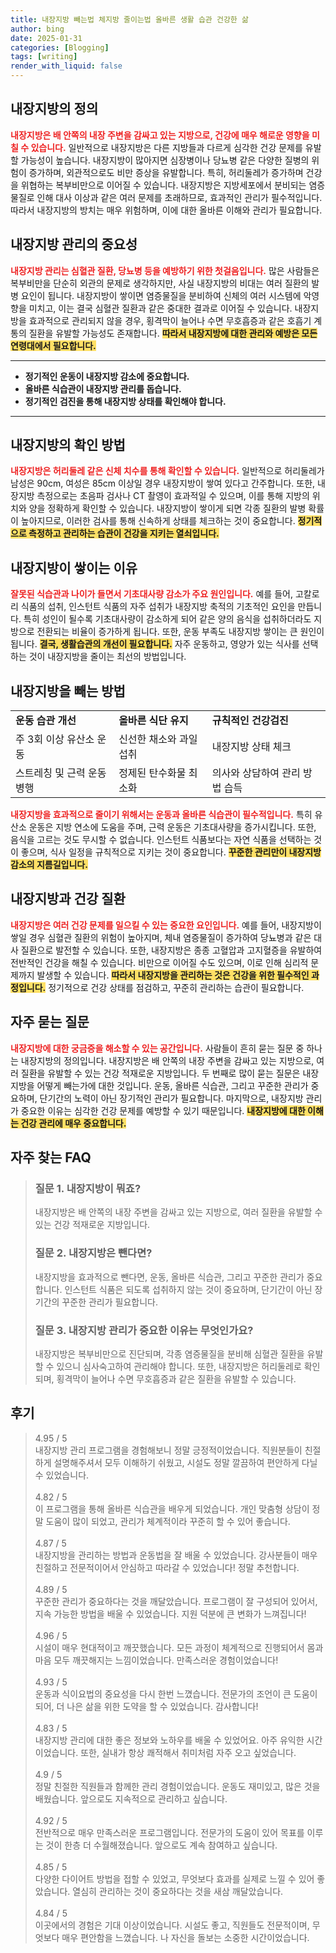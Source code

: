 ```yaml
---
title: 내장지방 빼는법 체지방 줄이는법 올바른 생활 습관 건강한 삶
author: bing
date: 2025-01-31
categories: [Blogging]
tags: [writing]
render_with_liquid: false
---
```



<h2 id='내장지방의 정의'>내장지방의 정의</h2>

<p><b><span style="color: #ee2323;">내장지방은 배 안쪽의 내장 주변을 감싸고 있는 지방으로, 건강에 매우 해로운 영향을 미칠 수 있습니다.</span></b> 일반적으로 내장지방은 다른 지방들과 다르게 심각한 건강 문제를 유발할 가능성이 높습니다. 내장지방이 많아지면 심장병이나 당뇨병 같은 다양한 질병의 위험이 증가하며, 외관적으로도 비만 증상을 유발합니다. 특히, 허리둘레가 증가하며 건강을 위협하는 복부비만으로 이어질 수 있습니다. 내장지방은 지방세포에서 분비되는 염증물질로 인해 대사 이상과 같은 여러 문제를 초래하므로, 효과적인 관리가 필수적입니다. 따라서 내장지방의 방치는 매우 위험하며, 이에 대한 올바른 이해와 관리가 필요합니다.</p>

<h2 id='내장지방 관리의 중요성'>내장지방 관리의 중요성</h2>

<p><b><span style="color: #ee2323;">내장지방 관리는 심혈관 질환, 당뇨병 등을 예방하기 위한 첫걸음입니다.</span></b> 많은 사람들은 복부비만을 단순히 외관의 문제로 생각하지만, 사실 내장지방의 비대는 여러 질환의 발병 요인이 됩니다. 내장지방이 쌓이면 염증물질을 분비하여 신체의 여러 시스템에 악영향을 미치고, 이는 결국 심혈관 질환과 같은 중대한 결과로 이어질 수 있습니다. 내장지방을 효과적으로 관리되지 않을 경우, 횡격막이 늘어나 수면 무호흡증과 같은 호흡기 계통의 질환을 유발할 가능성도 존재합니다. <b><span style="background-color: #ffe066;">따라서 내장지방에 대한 관리와 예방은 모든 연령대에서 필요합니다.</span></b></p>

<hr />

<ul>
    <li><b>정기적인 운동이 내장지방 감소에 중요합니다.</b></li>
    <li><b>올바른 식습관이 내장지방 관리를 돕습니다.</b></li>
    <li><b>정기적인 검진을 통해 내장지방 상태를 확인해야 합니다.</b></li>
</ul>

<hr />

<h2 id='내장지방의 확인 방법'>내장지방의 확인 방법</h2>

<p><b><span style="color: #ee2323;">내장지방은 허리둘레 같은 신체 치수를 통해 확인할 수 있습니다.</span></b> 일반적으로 허리둘레가 남성은 90cm, 여성은 85cm 이상일 경우 내장지방이 쌓여 있다고 간주합니다. 또한, 내장지방 측정으로는 초음파 검사나 CT 촬영이 효과적일 수 있으며, 이를 통해 지방의 위치와 양을 정확하게 확인할 수 있습니다. 내장지방이 쌓이게 되면 각종 질환의 발병 확률이 높아지므로, 이러한 검사를 통해 신속하게 상태를 체크하는 것이 중요합니다. <b><span style="background-color: #ffe066;">정기적으로 측정하고 관리하는 습관이 건강을 지키는 열쇠입니다.</span></b></p>

<h2 id='내장지방이 쌓이는 이유'>내장지방이 쌓이는 이유</h2>

<p><b><span style="color: #ee2323;">잘못된 식습관과 나이가 들면서 기초대사량 감소가 주요 원인입니다.</span></b> 예를 들어, 고칼로리 식품의 섭취, 인스턴트 식품의 자주 섭취가 내장지방 축적의 기초적인 요인을 만듭니다. 특히 성인이 될수록 기초대사량이 감소하게 되어 같은 양의 음식을 섭취하더라도 지방으로 전환되는 비율이 증가하게 됩니다. 또한, 운동 부족도 내장지방 쌓이는 큰 원인이 됩니다. <b><span style="background-color: #ffe066;">결국, 생활습관의 개선이 필요합니다.</span></b> 자주 운동하고, 영양가 있는 식사를 선택하는 것이 내장지방을 줄이는 최선의 방법입니다.</p>

<h2 id='내장지방을 빼는 방법'>내장지방을 빼는 방법</h2>

<table>
    <tr>
        <td><b>운동 습관 개선</b></td>
        <td><b>올바른 식단 유지</b></td>
        <td><b>규칙적인 건강검진</b></td>
    </tr>
    <tr>
        <td>주 3회 이상 유산소 운동</td>
        <td>신선한 채소와 과일 섭취</td>
        <td>내장지방 상태 체크</td>
    </tr>
    <tr>
        <td>스트레칭 및 근력 운동 병행</td>
        <td>정제된 탄수화물 최소화</td>
        <td>의사와 상담하여 관리 방법 습득</td>
    </tr>
</table>

<p><b><span style="color: #ee2323;">내장지방을 효과적으로 줄이기 위해서는 운동과 올바른 식습관이 필수적입니다.</span></b> 특히 유산소 운동은 지방 연소에 도움을 주며, 근력 운동은 기초대사량을 증가시킵니다. 또한, 음식을 고르는 것도 무시할 수 없습니다. 인스턴트 식품보다는 자연 식품을 선택하는 것이 좋으며, 식사 일정을 규칙적으로 지키는 것이 중요합니다. <b><span style="background-color: #ffe066;">꾸준한 관리만이 내장지방 감소의 지름길입니다.</span></b></p>

<h2 id='내장지방과 건강 질환'>내장지방과 건강 질환</h2>

<p><b><span style="color: #ee2323;">내장지방은 여러 건강 문제를 일으킬 수 있는 중요한 요인입니다.</span></b> 예를 들어, 내장지방이 쌓일 경우 심혈관 질환의 위험이 높아지며, 체내 염증물질이 증가하여 당뇨병과 같은 대사 질환으로 발전할 수 있습니다. 또한, 내장지방은 종종 고혈압과 고지혈증을 유발하여 전반적인 건강을 해칠 수 있습니다. 비만으로 이어질 수도 있으며, 이로 인해 심리적 문제까지 발생할 수 있습니다. <b><span style="background-color: #ffe066;">따라서 내장지방을 관리하는 것은 건강을 위한 필수적인 과정입니다.</span></b> 정기적으로 건강 상태를 점검하고, 꾸준히 관리하는 습관이 필요합니다.</p>

<h2 id='자주 묻는 질문'>자주 묻는 질문</h2>

<p><b><span style="color: #ee2323;">내장지방에 대한 궁금증을 해소할 수 있는 공간입니다.</span></b> 사람들이 흔히 묻는 질문 중 하나는 내장지방의 정의입니다. 내장지방은 배 안쪽의 내장 주변을 감싸고 있는 지방으로, 여러 질환을 유발할 수 있는 건강 적재로운 지방입니다. 두 번째로 많이 묻는 질문은 내장지방을 어떻게 빼는가에 대한 것입니다. 운동, 올바른 식습관, 그리고 꾸준한 관리가 중요하며, 단기간의 노력이 아닌 장기적인 관리가 필요합니다. 마지막으로, 내장지방 관리가 중요한 이유는 심각한 건강 문제를 예방할 수 있기 때문입니다. <b><span style="background-color: #ffe066;">내장지방에 대한 이해는 건강 관리에 매우 중요합니다.</span></b></p>


<h2 id='자주_찾는_FAQ'>자주 찾는 FAQ</h2>
<div itemscope="" itemtype="https://schema.org/FAQPage"> 
<blockquote> 
<div itemscope="" itemprop="mainEntity" itemtype="https://schema.org/Question"> 
<h3 itemprop="name">질문 1. 내장지방이 뭐죠?</h3> 
<div itemscope="" itemprop="acceptedAnswer" itemtype="https://schema.org/Answer"> 
<span itemprop="text"> 
<p>내장지방은 배 안쪽의 내장 주변을 감싸고 있는 지방으로, 여러 질환을 유발할 수 있는 건강 적재로운 지방입니다.</p> 
</span> 
</div> 
</div> 

<div itemscope="" itemprop="mainEntity" itemtype="https://schema.org/Question"> 
<h3 itemprop="name">질문 2. 내장지방은 뺀다면?</h3> 
<div itemscope="" itemprop="acceptedAnswer" itemtype="https://schema.org/Answer"> 
<span itemprop="text"> 
<p>내장지방을 효과적으로 뺀다면, 운동, 올바른 식습관, 그리고 꾸준한 관리가 중요합니다. 인스턴트 식품은 되도록 섭취하지 않는 것이 중요하며, 단기간이 아닌 장기간의 꾸준한 관리가 필요합니다.</p> 
</span> 
</div> 
</div> 

<div itemscope="" itemprop="mainEntity" itemtype="https://schema.org/Question"> 
<h3 itemprop="name">질문 3. 내장지방 관리가 중요한 이유는 무엇인가요?</h3> 
<div itemscope="" itemprop="acceptedAnswer" itemtype="https://schema.org/Answer"> 
<span itemprop="text"> 
<p>내장지방은 복부비만으로 진단되며, 각종 염증물질을 분비해 심혈관 질환을 유발할 수 있으니 심사숙고하여 관리해야 합니다. 또한, 내장지방은 허리둘레로 확인되며, 횡격막이 늘어나 수면 무호흡증과 같은 질환을 유발할 수 있습니다.</p> 
</span> 
</div> 
</div> 
</blockquote> 
</div>
<h2 id='후기'>후기</h2>
<div itemscope itemtype="https://schema.org/Product">
  <blockquote>
  <div itemprop="review" itemscope itemtype="https://schema.org/Review">
      <div itemprop="reviewRating" itemscope itemtype="https://schema.org/Rating"> <span itemprop="ratingValue">4.95</span> / <span itemprop="bestRating">5</span> </div>
      <span itemprop="reviewBody">내장지방 관리 프로그램을 경험해보니 정말 긍정적이었습니다. 직원분들이 친절하게 설명해주셔서 모두 이해하기 쉬웠고, 시설도 정말 깔끔하여 편안하게 다닐 수 있었습니다.</span>
  </div>
  <br>
  <div itemprop="review" itemscope itemtype="https://schema.org/Review">
      <div itemprop="reviewRating" itemscope itemtype="https://schema.org/Rating"> <span itemprop="ratingValue">4.82</span> / <span itemprop="bestRating">5</span> </div>
      <span itemprop="reviewBody">이 프로그램을 통해 올바른 식습관을 배우게 되었습니다. 개인 맞춤형 상담이 정말 도움이 많이 되었고, 관리가 체계적이라 꾸준히 할 수 있어 좋습니다.</span>
  </div>
  <br>
  <div itemprop="review" itemscope itemtype="https://schema.org/Review">
      <div itemprop="reviewRating" itemscope itemtype="https://schema.org/Rating"> <span itemprop="ratingValue">4.87</span> / <span itemprop="bestRating">5</span> </div>
      <span itemprop="reviewBody">내장지방을 관리하는 방법과 운동법을 잘 배울 수 있었습니다. 강사분들이 매우 친절하고 전문적이어서 안심하고 따라갈 수 있었습니다! 정말 추천합니다.</span>
  </div>
  <br>
  <div itemprop="review" itemscope itemtype="https://schema.org/Review">
      <div itemprop="reviewRating" itemscope itemtype="https://schema.org/Rating"> <span itemprop="ratingValue">4.89</span> / <span itemprop="bestRating">5</span> </div>
      <span itemprop="reviewBody">꾸준한 관리가 중요하다는 것을 깨달았습니다. 프로그램이 잘 구성되어 있어서, 지속 가능한 방법을 배울 수 있었습니다. 지원 덕분에 큰 변화가 느껴집니다!</span>
  </div>
  <br>
  <div itemprop="review" itemscope itemtype="https://schema.org/Review">
      <div itemprop="reviewRating" itemscope itemtype="https://schema.org/Rating"> <span itemprop="ratingValue">4.96</span> / <span itemprop="bestRating">5</span> </div>
      <span itemprop="reviewBody">시설이 매우 현대적이고 깨끗했습니다. 모든 과정이 체계적으로 진행되어서 몸과 마음 모두 깨끗해지는 느낌이었습니다. 만족스러운 경험이었습니다!</span>
  </div>
  <br>
  <div itemprop="review" itemscope itemtype="https://schema.org/Review">
      <div itemprop="reviewRating" itemscope itemtype="https://schema.org/Rating"> <span itemprop="ratingValue">4.93</span> / <span itemprop="bestRating">5</span> </div>
      <span itemprop="reviewBody">운동과 식이요법의 중요성을 다시 한번 느꼈습니다. 전문가의 조언이 큰 도움이 되어, 더 나은 삶을 위한 도약을 할 수 있었습니다. 감사합니다!</span>
  </div>
  <br>
  <div itemprop="review" itemscope itemtype="https://schema.org/Review">
      <div itemprop="reviewRating" itemscope itemtype="https://schema.org/Rating"> <span itemprop="ratingValue">4.83</span> / <span itemprop="bestRating">5</span> </div>
      <span itemprop="reviewBody">내장지방 관리에 대한 좋은 정보와 노하우를 배울 수 있었어요. 아주 유익한 시간이었습니다. 또한, 실내가 항상 쾌적해서 취미처럼 자주 오고 싶었습니다.</span>
  </div>
  <br>
  <div itemprop="review" itemscope itemtype="https://schema.org/Review">
      <div itemprop="reviewRating" itemscope itemtype="https://schema.org/Rating"> <span itemprop="ratingValue">4.9</span> / <span itemprop="bestRating">5</span> </div>
      <span itemprop="reviewBody">정말 친절한 직원들과 함께한 관리 경험이었습니다. 운동도 재미있고, 많은 것을 배웠습니다. 앞으로도 지속적으로 관리하고 싶습니다.</span>
  </div>
  <br>
  <div itemprop="review" itemscope itemtype="https://schema.org/Review">
      <div itemprop="reviewRating" itemscope itemtype="https://schema.org/Rating"> <span itemprop="ratingValue">4.92</span> / <span itemprop="bestRating">5</span> </div>
      <span itemprop="reviewBody">전반적으로 매우 만족스러운 프로그램입니다. 전문가의 도움이 있어 목표를 이루는 것이 한층 더 수월해졌습니다. 앞으로도 계속 참여하고 싶습니다.</span>
  </div>
  <br>
  <div itemprop="review" itemscope itemtype="https://schema.org/Review">
      <div itemprop="reviewRating" itemscope itemtype="https://schema.org/Rating"> <span itemprop="ratingValue">4.85</span> / <span itemprop="bestRating">5</span> </div>
      <span itemprop="reviewBody">다양한 다이어트 방법을 접할 수 있었고, 무엇보다 효과를 실제로 느낄 수 있어 좋았습니다. 열심히 관리하는 것이 중요하다는 것을 새삼 깨달았습니다.</span>
  </div>
  <br>
  <div itemprop="review" itemscope itemtype="https://schema.org/Review">
      <div itemprop="reviewRating" itemscope itemtype="https://schema.org/Rating"> <span itemprop="ratingValue">4.84</span> / <span itemprop="bestRating">5</span> </div>
      <span itemprop="reviewBody">이곳에서의 경험은 기대 이상이었습니다. 시설도 좋고, 직원들도 전문적이며, 무엇보다 매우 편안함을 느꼈습니다. 나 자신을 돌보는 소중한 시간이었습니다.</span>
  </div>
  </blockquote>
</div>
